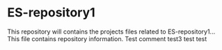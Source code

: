 # ES-repository1
This repository will contains the projects files related to ES-repository1...
This file contains repository information.
Test comment
test3
test
test

